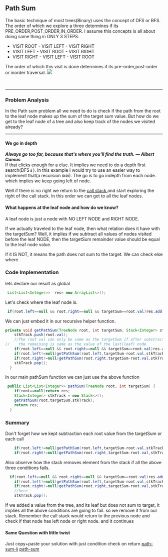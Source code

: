 ## Path Sum

The basic technique of most trees(Binary) uses the concept of DFS or BFS.
The order of which we explore a three determines if its 
PRE_ORDER,POST_ORDER,IN_ORDER. I assume this concepts is all about doing same thing in ONLY 3 STEPS.
- VISIT ROOT - VISIT LEFT - VISIT RIGHT
- VISIT LEFT - VISIT ROOT  - VISIT RIGHT
- VISIT RIGHT - VISIT LEFT - VISIT ROOT  

The order of which this visit is done determines if its pre-order,post-order  or inorder traversal.
![](https://miro.medium.com/max/1400/0*Tz7TAMWJ9uCDf-sK.png)

<br>
<hr>

### Problem Analysis
In the Path sum problem all we need to do is check if the path from the root to the 
leaf node makes up the sum of the target sum value. 
But how do we get to the leaf node of a tree and also keep track of the nodes we visited already?

<hr>

#### We go in depth 
_**Always go too far, because that's where you'll find the truth.
— Albert Camus**_
<br>
If that clicks enough for a clue. It implies we need to do a depth first search(DFS↡).
In this example I would try to use an easier way to implement that(a recursion ₪₪).
The go is to go indepth from each node. which implies we keep going left of node.

Well if there is no right we return to the [call stack ](https://www.youtube.com/watch?v=BNeOE1qMyRA&ab_channel=LiveToCode) and start exploring the 
right of the call stack. In this order we can get to all the leaf nodes.

#### What happens at the leaf node and how do we know?

A leaf node is just a node with NO LEFT NODE and RIGHT NODE.

If we actually traveled to the leaf node, then what relation does it have with the targetSum?
Well, it implies if we subtract all values of nodes visited before the leaf NODE,
then the targetSum remainder value should be equal to the leaf node value.

If it IS NOT, it means the path does not sum to the target. We can check else where.

### Code Implementation
lets declare our result as global
```java
 List<List<Integer>>  res= new ArrayList<>();
```
Let's check where the leaf node is.

```java
 if(root.left==null && root.right==null && targetSum==root.val)res.add(new ArrayList<>(stkTrack));
```

We can just embed it in our recursive helper function. 

```java
private void getPathSum(TreeNode root, int targetSum, Stack<Integer> stkTrack) {
    stkTrack.push(root.val);
    //The root val can only be same as the targetSum if after substraction all the previous values
//    the remaining is same as the value of the last(leaf) node
    if(root.left==null && root.right==null && targetSum==root.val)res.add(new ArrayList<>(stkTrack));
    if(root.left!=null)getPathSum(root.left,targetSum-root.val,stkTrack);
    if(root.right!=null)getPathSum(root.right,targetSum-root.val,stkTrack);
    stkTrack.pop();
  }
```
In our main pathSum function we can just use the above function
```java
 public List<List<Integer>> pathSum(TreeNode root, int targetSum) {
    if(root==null)return res;
    Stack<Integer> stkTrack = new Stack<>();
    getPathSum(root,targetSum,stkTrack);
    return res;
  }
```

### Summary 
Don't forget how we kept subtraction each root value from the targetSum or each call
```java
    if(root.left!=null)getPathSum(root.left,targetSum-root.val,stkTrack);
    if(root.right!=null)getPathSum(root.right,targetSum-root.val,stkTrack);
```
Also observe how the stack removes element from the stack if all the above three conditions fails.
```java
  if(root.left==null && root.right==null && targetSum==root.val)res.add(new ArrayList<>(stkTrack));
    if(root.left!=null)getPathSum(root.left,targetSum-root.val,stkTrack);
    if(root.right!=null)getPathSum(root.right,targetSum-root.val,stkTrack);
    //here
    stkTrack.pop();
```
If we added a value from the tree, and its leaf but does not sum to target, it implies
all the above conditions are going to fail. so we remove it from our stack.
Remember the call stack would return to the previous node and check if that node has left node
or right node. and it continues

#### Same Question with little twist
Just copy+paste your solution with just condition check on return
[path-sum-ii](https://leetcode.com/problems/path-sum-ii/)
[path-sum](https://leetcode.com/problems/path-sum/)